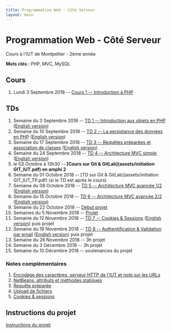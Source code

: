 ```yaml
---
title: Programmation Web - Côté Serveur
layout: main
---
```


<!-- 
Voir quand intégrer la séance Git
-->


# Programmation Web - Côté Serveur
Cours à l'IUT de Montpellier - 2ème année

**Mots clés :** PHP, MVC, MySQL

## Cours

1. Lundi 3 Septembre 2018 -- [Cours 1 -- Introduction à PHP](classes/class1.html)

## TDs

1. Semaine du 3 Septembre 2018 -- [TD 1 -- Introduction aux objets en PHP](tutorials/tutorial1.html) ([English version](tutorials/tutorial1-en.html))
1. Semaine du 10 Septembre 2018 -- [TD 2 -- La persistance des données en PHP](tutorials/tutorial2.html) ([English version](tutorials/tutorial2-en.html))
1. Semaine du 17 Septembre 2018 -- [TD 3 -- Requêtes préparées et association de classes](tutorials/tutorial3.html) ([English version](tutorials/tutorial3-en.html))
1. Semaine du 24 Septembre 2018 --  [TD 4 -- Architecture MVC simple](tutorials/tutorial4.html) ([English version](tutorials/tutorial4-en.html))
1. le 03 Octobre à 13h30 -- **[Cours sur Git & GitLab](assets/initiation GIT_IUT.pdf) en amphi 2**
1. Semaine du 01 Octobre 2018 -- [TD sur Git & GitLab](assets/initiation GIT_IUT_TP.pdf) (si le TD est après le cours)
1. Semaine du 08 Octobre 2018 --  [TD 5 -- Architecture MVC avancée 1/2](tutorials/tutorial5.html) ([English version](tutorials/tutorial5-en.html))
1. Semaine du 15 Octobre 2018 --  [TD 6 -- Architecture MVC avancée 2/2](tutorials/tutorial6.html) ([English version](tutorials/tutorial6-en.html))
1. Semaine du 22 Octobre 2018 -- [Début projet](projet.html)
1. Semaines du 5 Novembre 2018 -- [Projet](projet.html)
1. Semaine du 12 Novembre 2018 --
   [TD 7 -- Cookies & Sessions](tutorials/tutorial7.html) ([English version](tutorials/tutorial7-en.html)) puis projet
1. Semaine du 19 Novembre 2018 --
   [TD 8 -- Authentification & Validation par email](tutorials/tutorial8.html) ([English version](tutorials/tutorial8-en.html))
   puis projet
1. Semaine du 26 Novembre 2018 -- 3h projet
1. Semaine du 3 Décembre 2018 -- 3h projet
1. Semaine du 10 Décembre 2018 -- soutenances du projet

### Notes complémentaires

1. [Encodage des caractères, serveur HTTP de l'IUT et note sur les URLs]({{site.baseurl}}/assets/tut1-complement.html)
2. [NetBeans, attributs et méthodes statiques]({{site.baseurl}}/assets/tut2-complement.html)
3. [Requête préparée]({{site.baseurl}}/assets/tut3-complement.html)
4. [Upload de fichiers]({{site.baseurl}}/assets/tut4-complement.html)
5. [Cookies & sessions]({{site.baseurl}}/assets/tut7-complement.html)


## Instructions du projet

[Instructions du projet](projet.html)


<!-- ## Chat -->

<!-- Le chat -->
<!-- [gitter.im/romainlebreton/ProgWeb-CoteServeur ![Join the chat at https://gitter.im/romainlebreton/ProgWeb-CoteServeur](https://badges.gitter.im/romainlebreton/ProgWeb-CoteServeur.svg)](https://gitter.im/romainlebreton/ProgWeb-CoteServeur) -->
<!-- vous permet de discuter au sujet de ce cours à tout moment (nécessite un compte GitHub ou Twitter). -->
